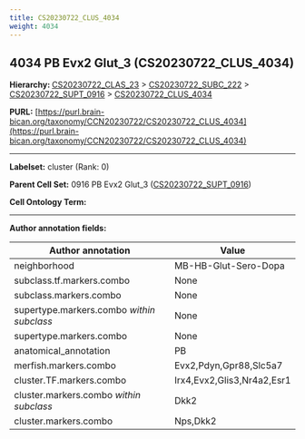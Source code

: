 ```yaml
---
title: CS20230722_CLUS_4034
weight: 4034
---
```

## 4034 PB Evx2 Glut_3 (CS20230722_CLUS_4034)
<b>Hierarchy: </b>
[CS20230722_CLAS_23](../CS20230722_CLAS_23) >
[CS20230722_SUBC_222](../CS20230722_SUBC_222) >
[CS20230722_SUPT_0916](../CS20230722_SUPT_0916) >
[CS20230722_CLUS_4034](../CS20230722_CLUS_4034)

**PURL:** [https://purl.brain-bican.org/taxonomy/CCN20230722/CS20230722_CLUS_4034](https://purl.brain-bican.org/taxonomy/CCN20230722/CS20230722_CLUS_4034)

---


**Labelset:** cluster (Rank: 0)

**Parent Cell Set:** 0916 PB Evx2 Glut_3 ([CS20230722_SUPT_0916](../CS20230722_SUPT_0916))



**Cell Ontology Term:** 

[MARKER GENES.]: #


---

[TRANSFERRED ANNOTATIONS.]: #


[AUTHOR ANNOTATION FIELDS.]: #


**Author annotation fields:**

| Author annotation | Value |
|-------------------|-------|
|neighborhood|MB-HB-Glut-Sero-Dopa|
|subclass.tf.markers.combo|None|
|subclass.markers.combo|None|
|supertype.markers.combo _within subclass_|None|
|supertype.markers.combo|None|
|anatomical_annotation|PB|
|merfish.markers.combo|Evx2,Pdyn,Gpr88,Slc5a7|
|cluster.TF.markers.combo|Irx4,Evx2,Glis3,Nr4a2,Esr1|
|cluster.markers.combo _within subclass_|Dkk2|
|cluster.markers.combo|Nps,Dkk2|
